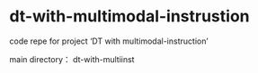 # dt-with-multimodal-instrustion
code repe for project ‘DT with multimodal-instruction’

main directory： dt-with-multiinst